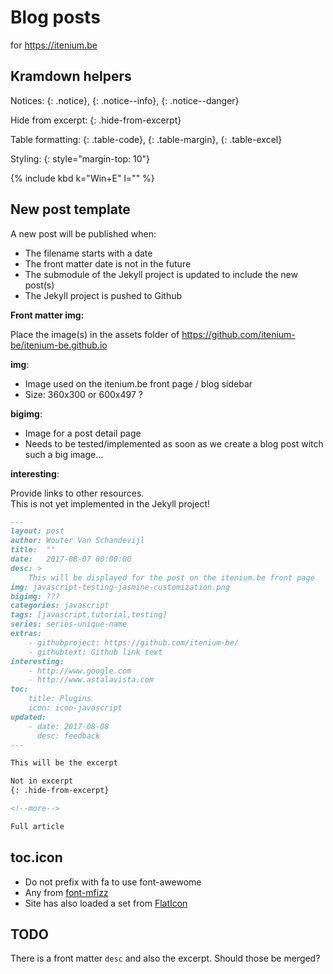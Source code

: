 Blog posts
==========
for https://itenium.be

## Kramdown helpers

Notices: {: .notice}, {: .notice--info}, {: .notice--danger}  

Hide from excerpt: {: .hide-from-excerpt}

Table formatting: {: .table-code}, {: .table-margin}, {: .table-excel}

Styling: {: style="margin-top: 10"}

 {% include kbd k="Win+E" l="" %}


## New post template

A new post will be published when: 

- The filename starts with a date
- The front matter date is not in the future
- The submodule of the Jekyll project is updated to include the new post(s)
- The Jekyll project is pushed to Github

**Front matter img:**  

Place the image(s) in the assets folder of https://github.com/itenium-be/itenium-be.github.io

**img**:  

- Image used on the itenium.be front page / blog sidebar
- Size: 360x300 or 600x497 ?

**bigimg**:  

- Image for a post detail page
- Needs to be tested/implemented as soon as we create a blog post witch such a big image...

**interesting**:  

Provide links to other resources.  
This is not yet implemented in the Jekyll project!


```md
---
layout: post
author: Wouter Van Schandevijl
title:  ""
date:   2017-08-07 00:00:00
desc: >
    This will be displayed for the post on the itenium.be front page
img: javascript-testing-jasmine-customization.png
bigimg: ???
categories: javascript
tags: [javascript,tutorial,testing]
series: series-unique-name
extras:
    - githubproject: https://github.com/itenium-be/
    - githubtext: Github link text
interesting:
    - http://www.google.com
    - http://www.astalavista.com
toc:
    title: Plugins
    icon: icon-javascript
updated:
    - date: 2017-08-08
      desc: feedback
---

This will be the excerpt

Not in excerpt
{: .hide-from-excerpt}

<!--more-->

Full article
```

## toc.icon

- Do not prefix with fa to use font-awewome
- Any from [font-mfizz](http://fizzed.com/oss/font-mfizz)
- Site has also loaded a set from [FlatIcon](http://itenium.be/vendor/flat-icon/flaticon.html)


## TODO

There is a front matter `desc` and also the excerpt.
Should those be merged?
